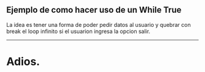 ## Ejemplo de como hacer uso de un While True

La idea es tener una forma de poder pedir datos al usuario y quebrar con break el loop infinito si el usuarion ingresa la opcion salir.

***

# Adios.